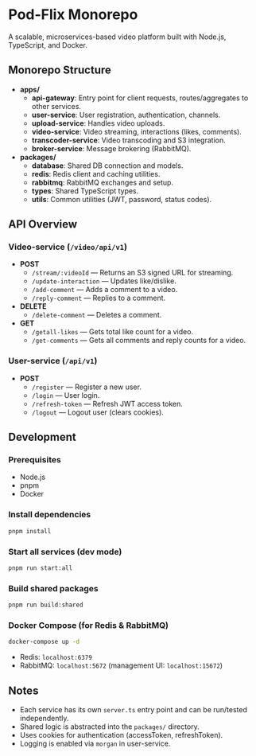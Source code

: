 # Pod-Flix Monorepo

A scalable, microservices-based video platform built with Node.js, TypeScript, and Docker.

## Monorepo Structure

- **apps/**
  - **api-gateway**: Entry point for client requests, routes/aggregates to other services.
  - **user-service**: User registration, authentication, channels.
  - **upload-service**: Handles video uploads.
  - **video-service**: Video streaming, interactions (likes, comments).
  - **transcoder-service**: Video transcoding and S3 integration.
  - **broker-service**: Message brokering (RabbitMQ).
- **packages/**
  - **database**: Shared DB connection and models.
  - **redis**: Redis client and caching utilities.
  - **rabbitmq**: RabbitMQ exchanges and setup.
  - **types**: Shared TypeScript types.
  - **utils**: Common utilities (JWT, password, status codes).

## API Overview

### Video-service (`/video/api/v1`)
- **POST**
  - `/stream/:videoId` — Returns an S3 signed URL for streaming.
  - `/update-interaction` — Updates like/dislike.
  - `/add-comment` — Adds a comment to a video.
  - `/reply-comment` — Replies to a comment.
- **DELETE**
  - `/delete-comment` — Deletes a comment.
- **GET**
  - `/getall-likes` — Gets total like count for a video.
  - `/get-comments` — Gets all comments and reply counts for a video.

### User-service (`/api/v1`)
- **POST**
  - `/register` — Register a new user.
  - `/login` — User login.
  - `/refresh-token` — Refresh JWT access token.
  - `/logout` — Logout user (clears cookies).

## Development

### Prerequisites
- Node.js
- pnpm
- Docker

### Install dependencies
```sh
pnpm install
```

### Start all services (dev mode)
```sh
pnpm run start:all
```

### Build shared packages
```sh
pnpm run build:shared
```

### Docker Compose (for Redis & RabbitMQ)
```sh
docker-compose up -d
```
- Redis: `localhost:6379`
- RabbitMQ: `localhost:5672` (management UI: `localhost:15672`)

## Notes

- Each service has its own `server.ts` entry point and can be run/tested independently.
- Shared logic is abstracted into the `packages/` directory.
- Uses cookies for authentication (accessToken, refreshToken).
- Logging is enabled via `morgan` in user-service.